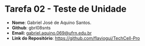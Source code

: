 # __Tarefa 02 - Teste de Unidade__

* __Nome__: Gabriel José de Aquino Santos.
* __Github__: gbrl08snts
* __Email:__ gabriel.aquino.069@ufrn.edu.br
* __Link do Repositório__: https://github.com/flaviogui/TechCell-Pro

#